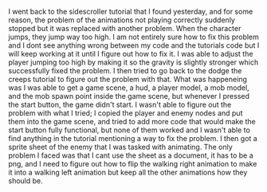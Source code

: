 I went back to the sidescroller tutorial that I found yesterday, and for some reason, the problem of the animations not playing correctly suddenly stopped but it was replaced with another problem. When the character jumps, they jump way too high. I am not entirely sure how to fix this problem and I dont see anything wrong between my code and the tutorials code but I will keep working at it until I figure out how to fix it. I was able to adjust the player jumping too high by making it so the gravity is slightly stronger which successfully fixed the problem. I then tried to go back to the dodge the creeps tutorial to figure out the problem with that. What was happeneing was I was able to get a game scene, a hud, a player model, a mob model, and the mob spawn point inside the game scene, but whenever I pressed the start button, the game didn't start. I wasn't able to figure out the problem with what I tried; I copied the player and enemy nodes and put them into the game scene, and tried to add more code that would make the start button fully functional, but none of them worked and I wasn't able to find anything in the tutorial mentioning a way to fix the problem. I then got a sprite sheet of the enemy that I was tasked with animating. The only problem I faced was that I cant use the sheet as a document, it has to be a png, and I need to figure out how to flip the walking right animation to make it into a walking left animation but keep all the other animations how they should be.
